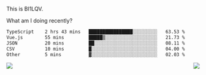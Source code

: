 This is BI1LQV.

What am I doing recently?

<!--START_SECTION:waka-->

```txt
TypeScript    2 hrs 43 mins   ████████████████░░░░░░░░░   63.53 %
Vue.js        55 mins         █████▒░░░░░░░░░░░░░░░░░░░   21.73 %
JSON          20 mins         ██░░░░░░░░░░░░░░░░░░░░░░░   08.11 %
CSV           10 mins         █░░░░░░░░░░░░░░░░░░░░░░░░   04.00 %
Other         5 mins          ▓░░░░░░░░░░░░░░░░░░░░░░░░   02.03 %
```

<!--END_SECTION:waka-->
<img align="right" src="https://github-readme-stats.vercel.app/api?username=bi1lqv&show_icons=true&count_private=true">

<img src="https://metrics.lecoq.io/bi1lqv?template=classic&base.activity=0&base.community=0&base.repositories=0&base.metadata=0&isocalendar=1&base=header%2C%20activity%2C%20community%2C%20repositories%2C%20metadata&base.indepth=false&base.hireable=false&isocalendar=false&isocalendar.duration=full-year&config.timezone=Asia%2FShanghai">
